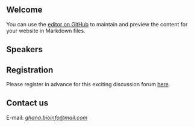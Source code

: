 ## Welcome

You can use the [editor on GitHub](https://github.com/gbti/agrigenomics2020/edit/gh-pages/index.md) to maintain and preview the content for your website in Markdown files.

## Speakers

## Registration

Please register in advance for this exciting discussion forum [here](https://zoom.us/webinar/register/WN_XUN2Ts1KRlebR1q_QJvrTA).

## Contact us

E-mail: *ghana.bioinfo@mail.com*
